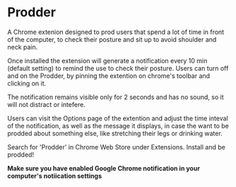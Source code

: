 # Prodder

A Chrome extenion designed to prod users that spend a lot of time in front of the computer, to check their posture and sit up to avoid shoulder and neck pain.

Once installed the extension will generate a notification every 10 min (default setting) to remind the use to check their posture.
Users can turn off and on the Prodder, by pinning the extention on chrome's toolbar and clicking on it.



The notification remains visible only for 2 seconds and has no sound, so it will not distract or intefere.

Users can visit the Options page of the extention and adjust the time inteval of the notification, as well as the message it displays, in case the want to be prodded about something else, like stretching their legs or drinking water.

Search for 'Prodder' in Chrome Web Store under Extensions. Install and be prodded!

**Make sure you have enabled Google Chrome notification in your computer's notiication settings**